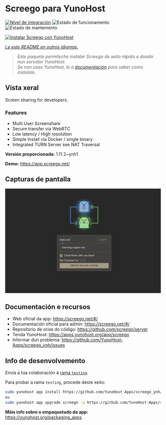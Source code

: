 <!--
NOTA: Este README foi creado automáticamente por <https://github.com/YunoHost/apps/tree/master/tools/readme_generator>
NON debe editarse manualmente.
-->

# Screego para YunoHost

[![Nivel de integración](https://apps.yunohost.org/badge/integration/screego)](https://ci-apps.yunohost.org/ci/apps/screego/)
![Estado de funcionamento](https://apps.yunohost.org/badge/state/screego)
![Estado de mantemento](https://apps.yunohost.org/badge/maintained/screego)

[![Instalar Screego con YunoHost](https://install-app.yunohost.org/install-with-yunohost.svg)](https://install-app.yunohost.org/?app=screego)

*[Le este README en outros idiomas.](./ALL_README.md)*

> *Este paquete permíteche instalar Screego de xeito rápido e doado nun servidor YunoHost.*  
> *Se non usas YunoHost, le a [documentación](https://yunohost.org/install) para saber como instalalo.*

## Vista xeral

Screen sharing for developers.

### Features

- Multi User Screenshare
- Secure transfer via WebRTC
- Low latency / High resolution
- Simple Install via Docker / single binary
- Integrated TURN Server see NAT Traversal


**Versión proporcionada:** 1.11.2~ynh1

**Demo:** <https://app.screego.net/>

## Capturas de pantalla

![Captura de pantalla de Screego](./doc/screenshots/screenshot.png)

## Documentación e recursos

- Web oficial da app: <https://screego.net/#/>
- Documentación oficial para admin: <https://screego.net/#/>
- Repositorio de orixe do código: <https://github.com/screego/server>
- Tenda YunoHost: <https://apps.yunohost.org/app/screego>
- Informar dun problema: <https://github.com/YunoHost-Apps/screego_ynh/issues>

## Info de desenvolvemento

Envía a túa colaboración á [rama `testing`](https://github.com/YunoHost-Apps/screego_ynh/tree/testing).

Para probar a rama `testing`, procede deste xeito:

```bash
sudo yunohost app install https://github.com/YunoHost-Apps/screego_ynh/tree/testing --debug
ou
sudo yunohost app upgrade screego -u https://github.com/YunoHost-Apps/screego_ynh/tree/testing --debug
```

**Máis info sobre o empaquetado da app:** <https://yunohost.org/packaging_apps>
